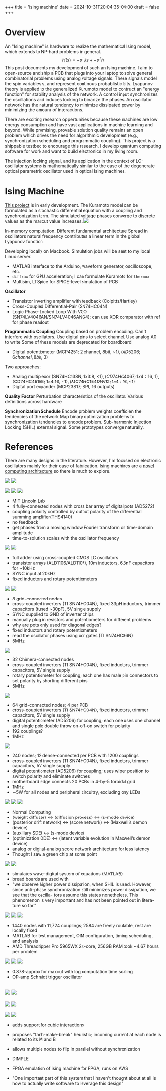+++
title = 'ising machine'
date = 2024-10-31T20:04:35-04:00
draft = false
+++

# Overview

An "Ising machine" is hardware to realize the mathematical Ising model, which extends to NP-hard problems in general. 
$$
H(s) = -s^{T}Js + -s^{T}h
$$
This post documents my development of such an Ising machine. I aim to open-source and ship a PCB that plugs into your laptop to solve general combinatorial problems using analog voltage signals. These signals model the spin variables s, and represent continous probablistic bits. Lyapunov theory is applied to the generalized Kurumoto model to contruct an "energy function" for stability analysis of the network. A control input synchronizes the oscillations and induces locking to binarize the phases. An oscillator network has the natural tendency to minimize dissipated power by minimizing the amount of interactions.

There are exciting research oppertunities because these machines are low energy consumption and have vast applications in machine learning and beyond. While promising, provable solution quality remains an open problem which drives the need for algorithmic development (e.g., synchronization scheduling and programmatic coupling). This project is a shippable testbed to encourage this research. I develop quantum computing software for work and want to build electronics in my living room.

The injection locking signal, and its application in the context of LC-oscillator systems is mathematically similar to the case of the degenerate optical parametric oscillator used in optical Ising machines.

# Ising Machine

[This project](https://github.com/bowrango/ising-machine) is in early development. The Kuramoto model can be formulated as a stochastic differential equation with a coupling and synchronization term. The simulated voltage phases converge to discrete values as the maxcut value increases.
![](/kuramoto.png)

In-memory computation. Different fundamental architecture
Spread in oscillators natural frequency contributes a linear term in the global Lyapunov function

Developing locally on Macbook. Simulation jobs will be sent to my local Linux server.

- MATLAB interface to the Arduino, waveform generator, oscilloscope, etc.
- ```diffrax``` for GPU acceleration; I can formulate Kuramoto for ```thermox```
- Multisim, LTSpice for SPICE-level simulation of PCB

**Oscillator**
- Transistor inverting amplifier with feedback (Colpitts/Hartley)
- Cross-Coupled Differential-Pair (SN74HC04N)
- Logic Phase-Locked Loop With VCO (SN74LV4046AN/SN74LV4046ANG4); can use XOR comparator with ref for phase readout

**Programmatic Coupling**
Coupling based on problem encoding. Can't interfere with oscillators. 
Use digital pins to select channel. Use analog A0 to write
Some of these models are deprecated for boardboard
- Digital potentiometer (MCP4251; 2 channel, 8bit, ~$1), (AD5206; 6 channel, 8bit, ~$3)

Two approaches:
- Analog multiplexor (SN74HC138N; 1x3:8, <$1), (CD74HC4067; 1x4:16, ~$1), (CD74HC4515E; 1x4:16, ~$1), (MC74HC154DWR2; 1x4:16, <$1)
- Digital port expander (MCP23S17; SPI, 16 outputs)

**Quality Factor**
Perturbation characteristics of the oscillator. Various definitions across hardware 

**Synchronization Schedule**
Encode problem weights coefficien the tendencies of the network
Map binary optimization problems to synchronization tendencies to encode problem.
Sub-harmonic Injection Locking (SHIL) external signal. Some prototypes converge naturally.

# References

There are many designs in the literature. However, I'm focused on electronic oscillators mainly for their ease of fabrication. Ising machines are a [novel computing architecture](https://www2.eecs.berkeley.edu/Pubs/TechRpts/2020/EECS-2020-12pdf) so there is much to explore.

![](/tech-for-ising-machines.png)
![](/phase-lock-devices.png)

![](/mit-breadboard-lc.png)
![](/ising-projection.png)
![](/circ-graph-comparison.png)
- MIT Lincoln Lab
- 4 fully-connected nodes with cross bar array of digital pots (AD5272)
- coupling polarity controlled by output polarity of the differential summing amplifier(THS4140)
- no feedback
- get phases from a moving window Fourier transform on time-domain amplitude
- time-to-solution scales with the oscillator frequency

![](/wangFig334.png)
![](/wangFig331.png)
-  full adder using cross-coupled
CMOS LC oscillators
- transistor arrays (ALD1106/ALD1107), 10m inductors, 6.8nF capacitors for ~10kHz
- SYNC input at 20kHz
- fixed inductors and rotary potentiometers

![](/wangFig480.png)
![](/wangFig8.png)
- 8 grid-connected nodes
- cross-coupled inverters (TI SN74HC04N), fixed 33μH inductors, trimmer capacitors (tuned ~30pF), 5V single supply
- SYNC supplied to GND of inverter chips
- manually plug in resistors and potentiometers for different problems
- why are pots only used for diagonal edges?
- fixed inductors and rotary potentiometers
- read the oscillator phases using xor gates (TI SN74HC86N)
- 5MHz

![](/wangFig490.png)
- 32 Chimera-connected nodes
- cross-coupled inverters (TI SN74HC04N), fixed inductors, trimmer capacitors, 5V single supply
- rotary potentiometer for coupling; each one has male pin connectors to set polarity by shorting different pins
- 5MHz

![](/wangFig414.png)
- 64 grid-connected nodes; 4 per PCB
- cross-coupled inverters (TI SN74HC04N), fixed inductors, trimmer capacitors, 5V single supply
- digital potentiometer (AD5206) for coupling; each one uses one channel and single pole double throw on-off-on switch for polarity
- 192 couplings?
- 1MHz

![](/wangFig415.png)
- 240 nodes; 12 dense-connected per PCB with 1200 couplings
- cross-coupled inverters (TI SN74HC04N), fixed inductors, trimmer capacitors, 5V single supply
- digital potentiometer (AD5206) for coupling; uses wiper position to switch polarity and eliminate switches
- motherboard edge connects 20 PCBs in 4-by-5 toroidal grid
- 1MHz
- ∼5W for all nodes and peripheral circuitry, excluding ony LEDs

![](/normal-chip-2023.png)
![](/normal-roadmap.png)
![](/normal-hardware.png)
- Normal Computing
- (weight diffuser) ↔ (diffusion process) ↔ (s-mode device)
- (posterior drift network) ↔ (score network) ↔ (Maxwell’s demon device)
- (auxiliary SDE) ↔ (s-mode device)
- (optimization ODE) ↔ (latent variable evolution in Maxwell’s demon device)
- analog or digital-analog score network architecture for less latency
- Thought I saw a green chip at some point

![](/beattieFig17.png)
![](/beattieFig3.png)
- simulates wave-digital system of equations (MATLAB) 
- bread boards are used with
- "we observe higher power dissipation, when SHIL is used. However, since anti-phase synchronization still minimizes power dissipation, we see that the oscilla- tors assume this states nonetheless. This phenomenon is very important and has not been pointed out in litera- ture so far."

![](/matlab-ising-pcb.png)
![](/clk-freq-impact.png)
![](/oim-comparison-tbl.png)
- 1440 nodes with 11,724 couplings; 2584 are freely routable, rest are locally fixed
- MATLAB for test management, OIM configuration, timing scheduling, and analysis
- AMD Threadripper Pro 5965WX 24-core, 256GB RAM took ~4.67 hours per problem

![](/delacourTable1.png)
![](/delacourTable3.png)
![](/delacourFig5.png)
- 0.878-approx for maxcut with log computation time scaling
- OP-amp Schmidt trigger oscillator

![](/moyTable1.png)
![](/moyFig2.png)
- 

![](/graberTable1.png)
![](/graberFig8.png)

![](/brim.png)
![](/tmb.png)
- adds support for cubic interactions
- proposes "tanh-make-break" heuristic; incoming current at each node is related to its M and B
- allows multiple nodes to flip in parallel without synchronization 

- DIMPLE
- FPGA emulation of ising machine for FPGA, runs on AWS
- "One important part of this system that I haven't thought about at all is how to actually write software to leverage this design"

